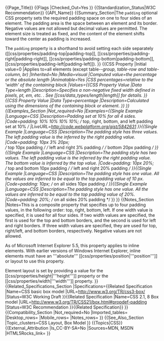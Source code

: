 {{Page_Title}}
{{Flags
|Checked_Out=Yes
}}
{{Standardization_Status|W3C Recommendation}}
{{API_Name}}
{{Summary_Section|The <code>padding</code> optional CSS property sets the required padding space on one to four sides of an element. The padding area is the space between an element and its border. Negative values are not allowed but decimal values are permitted.  The element size is treated as fixed, and the content of the element shifts toward the center as padding is increased.

The <code>padding</code> property is a shorthand to avoid setting each side separately ([[css/properties/padding-top|padding-top]], [[css/properties/padding-right|padding-right]], [[css/properties/padding-bottom|padding-bottom]], [[css/properties/padding-left|padding-left]]).
}}
{{CSS Property
|Initial value=0
|Applies to=all elements (except table-*-group, table-row and table-column, br)
|Inherited=No
|Media=visual
|Computed value=the percentage or the absolute length
|Animatable=Yes
|CSS percentages=relative to the 'width' of the containing block
|Values={{CSS Property Value
|Data Type=length
|Description=Specifies a non-negative fixed width defined in pixels, pt, em, etc. . See [[css/data_types/length|length]] for details.
}}{{CSS Property Value
|Data Type=percentage
|Description=Calculated using the dimensions of the containing block or element.
}}
}}
{{Examples_Section
|Not_required=No
|Examples={{Single Example
|Language=CSS
|Description=Padding set at 10% for all 4 sides.
|Code=padding: 10% 10% 10% 10%; 
      /*  top, right, bottom, and left padding set at 10%   */
|LiveURL=http://code.webplatform.org/gist/5842631
}}{{Single Example
|Language=CSS
|Description=The padding style has three values. The left padding value is the inferred by the right padding value.
|Code=padding: 10px 3% 20px;    
      /*  top 10px padding          */
      /*  left and right 3% padding */
      /*  bottom 20px padding       */
}}{{Single Example
|Language=CSS
|Description=The padding style has two values. The left padding value is the inferred by the right padding value.  The bottom value is inferred by the top value.
|Code=padding: 10px 20%;  
      /*  top and bottom 10px padding  */
       /*  left and right 20% padding  */
}}{{Single Example
|Language=CSS
|Description=The padding style has one value. All the values are inferred to be equal to the top padding value of 10 px.
|Code=padding: 10px; 
       /* on all sides 10px padding */
}}{{Single Example
|Language=CSS
|Description=The padding style has one value. All the values are inferred to be equal to the top padding value of 20%.
|Code=padding: 20%; 
       /* on all sides 20% padding */
}}
}}
{{Notes_Section
|Notes=This is a composite property that specifies up to four padding values, in the following order: top, right, bottom, left. If one width value is specified, it is used for all four sides. If two width values are specified, the first is used for the top and bottom borders, and the second is used for left and right borders. If three width values are specified, they are used for top, right/left, and bottom borders, respectively. Negative values are not allowed.

As of Microsoft Internet Explorer 5.5, this property applies to inline elements.  With earlier versions of  Windows Internet Explorer, inline elements must have an '''absolute''' [[css/properties/position|'''position''']] or layout to use this property. 

Element layout is set by providing a value for the [[css/properties/height|'''height''']] property or the [[css/properties/width|'''width''']] property.
}}
{{Related_Specifications_Section
|Specifications={{Related Specification
|Name=CSS basic box model
|URL=http://www.w3.org/TR/css3-box/
|Status=W3C Working Draft
}}{{Related Specification
|Name=CSS 2.1, 8 Box model
|URL=http://www.w3.org/TR/CSS21/box.html#propdef-padding
|Status=W3C Recommendation
}}{{Related Specification}}
}}
{{Compatibility_Section
|Not_required=No
|Imported_tables=
|Desktop_rows=
|Mobile_rows=
|Notes_rows=
}}
{{See_Also_Section
|Topic_clusters=CSS Layout, Box Model
}}
{{Topics|CSS}}
{{External_Attribution
|Is_CC-BY-SA=No
|Sources=MDN, MSDN
|HTML5Rocks_link=
}}
